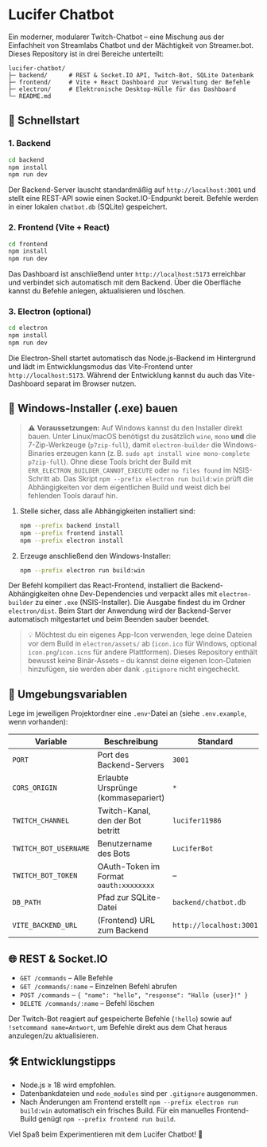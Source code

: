 # Lucifer Chatbot

Ein moderner, modularer Twitch-Chatbot – eine Mischung aus der Einfachheit von Streamlabs Chatbot und der Mächtigkeit von Streamer.bot. Dieses Repository ist in drei Bereiche unterteilt:

```
lucifer-chatbot/
├─ backend/      # REST & Socket.IO API, Twitch-Bot, SQLite Datenbank
├─ frontend/     # Vite + React Dashboard zur Verwaltung der Befehle
├─ electron/     # Elektronische Desktop-Hülle für das Dashboard
└─ README.md
```

## 🚀 Schnellstart

### 1. Backend
```bash
cd backend
npm install
npm run dev
```
Der Backend-Server lauscht standardmäßig auf `http://localhost:3001` und stellt eine REST-API sowie einen Socket.IO-Endpunkt bereit. Befehle werden in einer lokalen `chatbot.db` (SQLite) gespeichert.

### 2. Frontend (Vite + React)
```bash
cd frontend
npm install
npm run dev
```
Das Dashboard ist anschließend unter `http://localhost:5173` erreichbar und verbindet sich automatisch mit dem Backend. Über die Oberfläche kannst du Befehle anlegen, aktualisieren und löschen.

### 3. Electron (optional)
```bash
cd electron
npm install
npm run dev
```
Die Electron-Shell startet automatisch das Node.js-Backend im Hintergrund und lädt im Entwicklungsmodus das Vite-Frontend unter `http://localhost:5173`. Während der Entwicklung kannst du auch das Vite-Dashboard separat im Browser nutzen.

## 💾 Windows-Installer (.exe) bauen

> ⚠️ **Voraussetzungen:** Auf Windows kannst du den Installer direkt bauen. Unter Linux/macOS benötigst du zusätzlich `wine`, `mono` **und** die 7-Zip-Werkzeuge (`p7zip-full`), damit `electron-builder` die Windows-Binaries erzeugen kann (z. B. `sudo apt install wine mono-complete p7zip-full`). Ohne diese Tools bricht der Build mit `ERR_ELECTRON_BUILDER_CANNOT_EXECUTE` oder `no files found` im NSIS-Schritt ab. Das Skript `npm --prefix electron run build:win` prüft die Abhängigkeiten vor dem eigentlichen Build und weist dich bei fehlenden Tools darauf hin.

1. Stelle sicher, dass alle Abhängigkeiten installiert sind:
   ```bash
   npm --prefix backend install
   npm --prefix frontend install
   npm --prefix electron install
   ```
2. Erzeuge anschließend den Windows-Installer:
   ```bash
   npm --prefix electron run build:win
   ```

Der Befehl kompiliert das React-Frontend, installiert die Backend-Abhängigkeiten ohne Dev-Dependencies und verpackt alles mit `electron-builder` zu einer `.exe` (NSIS-Installer). Die Ausgabe findest du im Ordner `electron/dist`. Beim Start der Anwendung wird der Backend-Server automatisch mitgestartet und beim Beenden sauber beendet.

> 💡 Möchtest du ein eigenes App-Icon verwenden, lege deine Dateien vor dem Build in `electron/assets/` ab (`icon.ico` für Windows, optional `icon.png`/`icon.icns` für andere Plattformen). Dieses Repository enthält bewusst keine Binär-Assets – du kannst deine eigenen Icon-Dateien hinzufügen, sie werden aber dank `.gitignore` nicht eingecheckt.

## 🔧 Umgebungsvariablen
Lege im jeweiligen Projektordner eine `.env`-Datei an (siehe `.env.example`, wenn vorhanden):

| Variable | Beschreibung | Standard |
| --- | --- | --- |
| `PORT` | Port des Backend-Servers | `3001` |
| `CORS_ORIGIN` | Erlaubte Ursprünge (kommasepariert) | `*` |
| `TWITCH_CHANNEL` | Twitch-Kanal, den der Bot betritt | `lucifer11986` |
| `TWITCH_BOT_USERNAME` | Benutzername des Bots | `LuciferBot` |
| `TWITCH_BOT_TOKEN` | OAuth-Token im Format `oauth:xxxxxxxx` | – |
| `DB_PATH` | Pfad zur SQLite-Datei | `backend/chatbot.db` |
| `VITE_BACKEND_URL` | (Frontend) URL zum Backend | `http://localhost:3001` |

## 🌐 REST & Socket.IO
- `GET /commands` – Alle Befehle
- `GET /commands/:name` – Einzelnen Befehl abrufen
- `POST /commands` – `{ "name": "hello", "response": "Hallo {user}!" }`
- `DELETE /commands/:name` – Befehl löschen

Der Twitch-Bot reagiert auf gespeicherte Befehle (`!hello`) sowie auf `!setcommand name=Antwort`, um Befehle direkt aus dem Chat heraus anzulegen/zu aktualisieren.

## 🛠️ Entwicklungstipps
- Node.js ≥ 18 wird empfohlen.
- Datenbankdateien und `node_modules` sind per `.gitignore` ausgenommen.
- Nach Änderungen am Frontend erstellt `npm --prefix electron run build:win` automatisch ein frisches Build. Für ein manuelles Frontend-Build genügt `npm --prefix frontend run build`.

Viel Spaß beim Experimentieren mit dem Lucifer Chatbot! 👾

